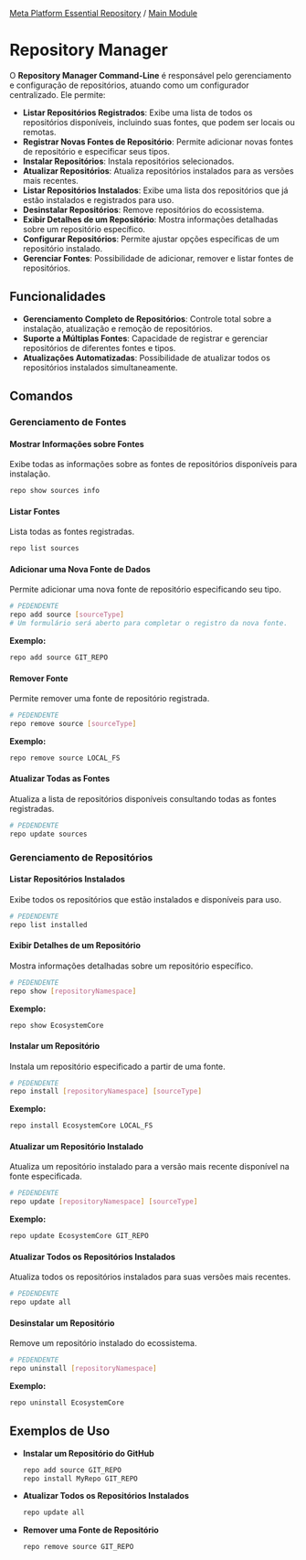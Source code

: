 [Meta Platform Essential Repository](../../../README.md) / [Main Module](../../README.md)
# Repository Manager
O **Repository Manager Command-Line** é responsável pelo gerenciamento e configuração de repositórios, atuando como um configurador centralizado. Ele permite:

- **Listar Repositórios Registrados**: Exibe uma lista de todos os repositórios disponíveis, incluindo suas fontes, que podem ser locais ou remotas.
- **Registrar Novas Fontes de Repositório**: Permite adicionar novas fontes de repositório e especificar seus tipos.
- **Instalar Repositórios**: Instala repositórios selecionados.
- **Atualizar Repositórios**: Atualiza repositórios instalados para as versões mais recentes.
- **Listar Repositórios Instalados**: Exibe uma lista dos repositórios que já estão instalados e registrados para uso.
- **Desinstalar Repositórios**: Remove repositórios do ecossistema.
- **Exibir Detalhes de um Repositório**: Mostra informações detalhadas sobre um repositório específico.
- **Configurar Repositórios**: Permite ajustar opções específicas de um repositório instalado.
- **Gerenciar Fontes**: Possibilidade de adicionar, remover e listar fontes de repositórios.


## Funcionalidades

- **Gerenciamento Completo de Repositórios**: Controle total sobre a instalação, atualização e remoção de repositórios.
- **Suporte a Múltiplas Fontes**: Capacidade de registrar e gerenciar repositórios de diferentes fontes e tipos.
- **Atualizações Automatizadas**: Possibilidade de atualizar todos os repositórios instalados simultaneamente.

## Comandos

### Gerenciamento de Fontes

#### Mostrar Informações sobre Fontes

Exibe todas as informações sobre as fontes de repositórios disponíveis para instalação.

```bash
repo show sources info
```

#### Listar Fontes

Lista todas as fontes registradas.

```bash
repo list sources
```

#### Adicionar uma Nova Fonte de Dados

Permite adicionar uma nova fonte de repositório especificando seu tipo.

```bash
# PEDENDENTE
repo add source [sourceType]
# Um formulário será aberto para completar o registro da nova fonte.
```

**Exemplo:**

```bash
repo add source GIT_REPO
```

#### Remover Fonte

Permite remover uma fonte de repositório registrada.

```bash
# PEDENDENTE
repo remove source [sourceType]
```

**Exemplo:**

```bash
repo remove source LOCAL_FS
```

#### Atualizar Todas as Fontes

Atualiza a lista de repositórios disponíveis consultando todas as fontes registradas.

```bash
# PEDENDENTE
repo update sources
```

### Gerenciamento de Repositórios

#### Listar Repositórios Instalados

Exibe todos os repositórios que estão instalados e disponíveis para uso.

```bash
# PEDENDENTE
repo list installed
```

#### Exibir Detalhes de um Repositório

Mostra informações detalhadas sobre um repositório específico.

```bash
# PEDENDENTE
repo show [repositoryNamespace]
```

**Exemplo:**

```bash
repo show EcosystemCore
```

#### Instalar um Repositório

Instala um repositório especificado a partir de uma fonte.

```bash
# PEDENDENTE
repo install [repositoryNamespace] [sourceType]
```

**Exemplo:**

```bash
repo install EcosystemCore LOCAL_FS
```

#### Atualizar um Repositório Instalado

Atualiza um repositório instalado para a versão mais recente disponível na fonte especificada.

```bash
# PEDENDENTE
repo update [repositoryNamespace] [sourceType]
```

**Exemplo:**

```bash
repo update EcosystemCore GIT_REPO
```

#### Atualizar Todos os Repositórios Instalados

Atualiza todos os repositórios instalados para suas versões mais recentes.

```bash
# PEDENDENTE
repo update all
```

#### Desinstalar um Repositório

Remove um repositório instalado do ecossistema.

```bash
# PEDENDENTE
repo uninstall [repositoryNamespace]
```

**Exemplo:**

```bash
repo uninstall EcosystemCore
```

## Exemplos de Uso

- **Instalar um Repositório do GitHub**

  ```bash
  repo add source GIT_REPO
  repo install MyRepo GIT_REPO
  ```

- **Atualizar Todos os Repositórios Instalados**

  ```bash
  repo update all
  ```

- **Remover uma Fonte de Repositório**

  ```bash
  repo remove source GIT_REPO
  ```
